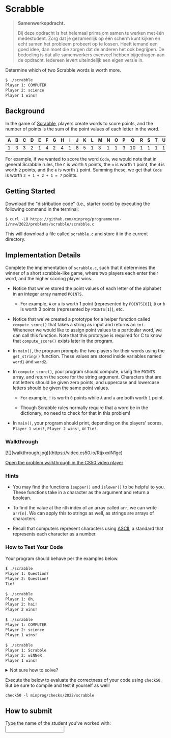 # Scrabble

> **Samenwerkopdracht.**
>
> Bij deze opdracht is het helemaal prima om samen te werken met één medestudent. Zorg dat je gezamenlijk op één scherm kunt kijken en echt samen het probleem probeert op te lossen. Heeft iemand een goed idee, dan moet die zorgen dat de anderen het ook begrijpen. De bedoeling is dat alle samenwerkers evenveel hebben bijgedragen aan de opdracht. Iedereen levert uiteindelijk een eigen versie in.

Determine which of two Scrabble words is worth more.

    $ ./scrabble
    Player 1: COMPUTER
    Player 2: science
    Player 1 wins!

## Background

In the game of [Scrabble](https://scrabble.hasbro.com/en-us/rules), players create words to score points, and the number of points is the sum of the point values of each letter in the word.

| A   | B   | C   | D   | E   | F   | G   | H   | I   | J   | K   | L   | M   | N   | O   | P   | Q   | R   | S   | T   | U   | V   | W   | X   | Y   | Z   |
| --- | --- | --- | --- | --- | --- | --- | --- | --- | --- | --- | --- | --- | --- | --- | --- | --- | --- | --- | --- | --- | --- | --- | --- | --- | --- |
| 1   | 3   | 3   | 2   | 1   | 4   | 2   | 4   | 1   | 8   | 5   | 1   | 3   | 1   | 1   | 3   | 10  | 1   | 1   | 1   | 1   | 4   | 4   | 8   | 4   | 10  |

For example, if we wanted to score the word `Code`, we would note that in general Scrabble rules, the `C` is worth `3` points, the `o` is worth `1` point, the `d` is worth `2` points, and the `e` is worth `1` point. Summing these, we get that `Code` is worth `3 + 1 + 2 + 1 = 7` points.

## Getting Started

Download the "distribution code" (i.e., starter code) by executing the following command in the terminal:

    $ curl -LO https://github.com/minprog/programmeren-1/raw/2022/problems/scrabble/scrabble.c

This will download a file called `scrabble.c` and store it in the current directory.

## Implementation Details

Complete the implementation of `scrabble.c`, such that it determines the winner of a short scrabble-like game, where two players each enter their word, and the higher scoring player wins.

- Notice that we've stored the point values of each letter of the alphabet in an integer array named `POINTS`.

  - For example, `A` or `a` is worth 1 point (represented by `POINTS[0]`), `B` or `b` is worth 3 points (represented by `POINTS[1]`), etc.

- Notice that we've created a prototype for a helper function called `compute_score()` that takes a string as input and returns an `int`. Whenever we would like to assign point values to a particular word, we can call this function. Note that this prototype is required for C to know that `compute_score()` exists later in the program.

- In `main()`, the program prompts the two players for their words using the `get_string()` function. These values are stored inside variables named `word1` and `word2`.

- In `compute_score()`, your program should compute, using the `POINTS` array, and return the score for the string argument. Characters that are not letters should be given zero points, and uppercase and lowercase letters should be given the same point values.

  - For example, `!` is worth `0` points while `A` and `a` are both worth `1` point.

  - Though Scrabble rules normally require that a word be in the dictionary, no need to check for that in this problem!

- In `main()`, your program should print, depending on the players' scores, `Player 1 wins!`, `Player 2 wins!`, or `Tie!`.

### Walkthrough

<div markdown="1" class="extend">
[![](walkthrough.jpg)](https://video.cs50.io/RtjxxxlN1gc)
</div>

[Open the problem walkthrough in the CS50 video player](https://video.cs50.io/RtjxxxlN1gc)

### Hints

- You may find the functions `isupper()` and `islower()` to be helpful to you. These functions take in a character as the argument and return a boolean.

- To find the value at the `n`th index of an array called `arr`, we can write `arr[n]`. We can apply this to strings as well, as strings are arrays of characters.

- Recall that computers represent characters using [ASCII](http://asciitable.com/), a standard that represents each character as a number.

### How to Test Your Code

Your program should behave per the examples below.

    $ ./scrabble
    Player 1: Question?
    Player 2: Question!
    Tie!

    $ ./scrabble
    Player 1: Oh,
    Player 2: hai!
    Player 2 wins!

    $ ./scrabble
    Player 1: COMPUTER
    Player 2: science
    Player 1 wins!

    $ ./scrabble
    Player 1: Scrabble
    Player 2: wiNNeR
    Player 1 wins!

<details markdown="1"><summary markdown="span">Not sure how to solve?</summary>

<div markdown="1" class="extend">
[![](solving.jpg)](https://video.cs50.io/USiLkXuXJEg)
</div>

[Open the solution walkthrough in the CS50 video player](https://video.cs50.io/USiLkXuXJEg)

</details>

Execute the below to evaluate the correctness of your code using `check50`. But be sure to compile and test it yourself as well!

    check50 -l minprog/checks/2022/scrabble

## How to submit

Type the name of the student you've worked with: <input name="form[samengewerkt]" type="text" required>
